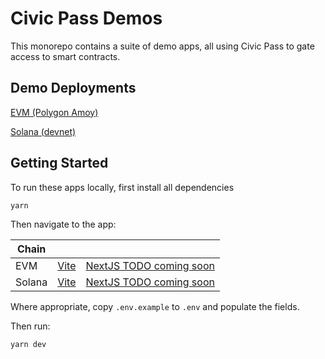 # Civic Pass Demos

This monorepo contains a suite of demo apps, all using Civic Pass to gate access to smart contracts.

## Demo Deployments

[EVM (Polygon Amoy)](https://airdrop-demo.civic.me/evm)

[Solana (devnet)](https://airdrop-demo.civic.me/solana)

## Getting Started

To run these apps locally, first install all dependencies

```shell
yarn
```

Then navigate to the app:

| Chain  |                               |                                                  |
|--------|-------------------------------|--------------------------------------------------|
| EVM    | [Vite](/packages/evm/vite)    | [NextJS TODO coming soon](/packages/evm/next)    |
| Solana | [Vite](/packages/solana/vite) | [NextJS TODO coming soon](/packages/solana/next) |

Where appropriate, copy `.env.example` to `.env` and populate the fields.

Then run:

```shell
yarn dev
```